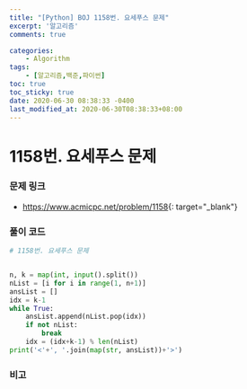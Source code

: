 ```yaml
---
title: "[Python] BOJ 1158번. 요세푸스 문제"
excerpt: '알고리즘'
comments: true

categories:
    - Algorithm
tags:
    - [알고리즘,백준,파이썬]
toc: true
toc_sticky: true
date: 2020-06-30 08:38:33 -0400
last_modified_at: 2020-06-30T08:38:33+08:00
---
```


# 1158번. 요세푸스 문제

### 문제 링크
- <https://www.acmicpc.net/problem/1158>{: target="\_blank"}

### 풀이 코드

```python
# 1158번. 요세푸스 문제


n, k = map(int, input().split())
nList = [i for i in range(1, n+1)]
ansList = []
idx = k-1
while True:
    ansList.append(nList.pop(idx))
    if not nList:
        break
    idx = (idx+k-1) % len(nList)
print('<'+', '.join(map(str, ansList))+'>')
```

### 비고